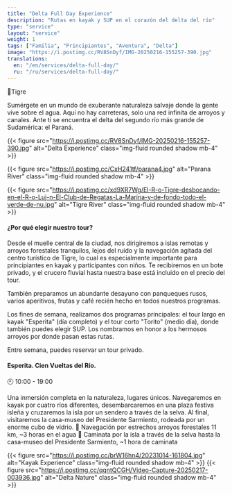 ```yaml
---
title: "Delta Full Day Experience"
description: "Rutas en kayak y SUP en el corazón del delta del río"
type: "service"
layout: "service"
weight: 1
tags: ["Familia", "Principiantes", "Aventura", "Delta"]
image: "https://i.postimg.cc/RV8SnDyf/IMG-20250216-155257-390.jpg"
translations:
  en: "/en/services/delta-full-day/"
  ru: "/ru/services/delta-full-day/"
---
```


📍Tigre

Sumérgete en un mundo de exuberante naturaleza salvaje donde la gente vive sobre el agua. Aquí no hay carreteras, solo una red infinita de arroyos y canales. Ante ti se encuentra el delta del segundo río más grande de Sudamérica: el Paraná.

{{< figure src="https://i.postimg.cc/RV8SnDyf/IMG-20250216-155257-390.jpg" alt="Delta Experience" class="img-fluid rounded shadow mb-4" >}}

{{< figure src="https://i.postimg.cc/CxH241tf/parana4.jpg" alt="Parana River" class="img-fluid rounded shadow mb-4" >}}

{{< figure src="https://i.postimg.cc/xd9XR7Wg/El-R-o-Tigre-desbocando-en-el-R-o-Luj-n-El-Club-de-Regatas-La-Marina-y-de-fondo-todo-el-verde-de-nu.jpg" alt="Tigre River" class="img-fluid rounded shadow mb-4" >}}

#### ¿Por qué elegir nuestro tour?
Desde el muelle central de la ciudad, nos dirigiremos a islas remotas y arroyos forestales tranquilos, lejos del ruido y la navegación agitada del centro turístico de Tigre, lo cual es especialmente importante para principiantes en kayak y participantes con niños. Te recibiremos en un bote privado, y el crucero fluvial hasta nuestra base está incluido en el precio del tour.

También preparamos un abundante desayuno con panqueques rusos, varios aperitivos, frutas y café recién hecho en todos nuestros programas.

Los fines de semana, realizamos dos programas principales: el tour largo en kayak "Esperita" (día completo) y el tour corto "Torito" (medio día), donde también puedes elegir SUP. Los nombramos en honor a los hermosos arroyos por donde pasan estas rutas.

Entre semana, puedes reservar un tour privado.

#### Esperita. Cien Vueltas del Río.
🕙 10:00 - 19:00

Una inmersión completa en la naturaleza, lugares únicos.
Navegaremos en kayak por cuatro ríos diferentes, desembarcaremos en una plaza festiva isleña y cruzaremos la isla por un sendero a través de la selva. Al final, visitaremos la casa-museo del Presidente Sarmiento, rodeada por un enorme cubo de vidrio.
🛶 Navegación por estrechos arroyos forestales 11 km, ~3 horas en el agua
🏃 Caminata por la isla a través de la selva hasta la casa-museo del Presidente Sarmiento, ~1 hora de caminata

{{< figure src="https://i.postimg.cc/brW16hn4/20231014-161804.jpg" alt="Kayak Experience" class="img-fluid rounded shadow mb-4" >}}
{{< figure src="https://i.postimg.cc/qqntQCGH/Video-Capture-20250217-003936.jpg" alt="Delta Nature" class="img-fluid rounded shadow mb-4" >}}
